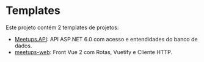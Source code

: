 # Templates

Este projeto contém 2 templates de projetos:

- [Meetups.API](./Meetups.API/README.md): API ASP.NET 6.0 com acesso e entendidades do banco de dados.
- [meetups-web](./meetups-web): Front Vue 2 com Rotas, Vuetify e Cliente HTTP.